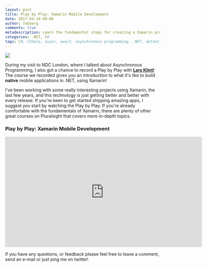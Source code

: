 ```yaml
---
layout: post
title: Play by Play: Xamarin Mobile Development
date: 2017-04-10 00:00
author: fekberg
comments: true
metadescription: Learn the fundamental steps for creating a Xamarin project for iOS and Android as well as tips to be more productive with real world examples and experiences.
categories: .NET, C#
tags: C#, CSharp, async, await, asynchronous programming, .NET, dotnet, Xamarin, Cross-Platform
---
```

<img src="https://cdn.filipekberg.se/fekberg-blog/xamarin-mobile-development/filip_ekberg_recording_play_by_play_pluralsight.jpg" />

During my visit to NDC London, where I talked about Asynchronous Programming, I also got a chance to record a Play by Play with **[Lars Klint!](https://larsklint.com/)** The course we recorded gives you an introduction to what it's like to build **native** mobile applications in .NET, using Xamarin!<!--excerpt--> 

I've been working with some really interesting projects using Xamarin, the last few years, and this technology is just getting better and better with every release. If you're keen to get started shipping amazing apps, I suggest you start by watching the Play by Play. If you're already comfortable with the fundamentals of Xamarin, there are plenty of other great courses on Pluralsight that covers more in-depth topics.

### Play by Play: Xamarin Mobile Development
<div class="video-container">
<iframe src="https://app.pluralsight.com/player?author=lars-klint&name=play-by-play-xamarin-mobile-development-m0&mode=live&clip=0&course=play-by-play-xamarin-mobile-development" width="640" height="360" frameborder="0" webkitallowfullscreen mozallowfullscreen allowfullscreen></iframe>
</div>

If you have any questions, or feedback please feel free to leave a comment, send an e-mail or just ping me  on twitter!
